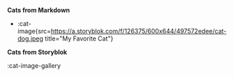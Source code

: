 **Cats from Markdown**

* :cat-image{src=https://a.storyblok.com/f/126375/600x644/497572edee/cat-dog.jpeg title="My Favorite Cat"}

**Cats from Storyblok**

:cat-image-gallery
